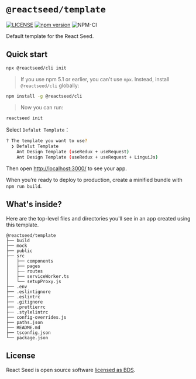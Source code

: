 # `@reactseed/template`

[![LICENSE][LICENSE-image]][LICENSE-url] [![npm version][npm-image]][npm-url]
![NPM-CI][CI-image]

[npm-image]: https://img.shields.io/npm/v/@reactseed/template.svg
[npm-url]: https://www.npmjs.com/package/@reactseed/template
[LICENSE-image]:https://img.shields.io/badge/license-BSD-blue.svg
[LICENSE-url]: https://github.com/reactseed/template/blob/master/LICENSE
[CI-image]:https://github.com/reactseed/template/workflows/NPM-CI/badge.svg

Default template for the React Seed.
## Quick start
```sh
npx @reactseed/cli init
```

> If you use npm 5.1 or earlier, you can't use `npx`. Instead, install `@reactseed/cli` globally:
 
```sh
npm install -g @reactseed/cli 
```

> Now you can run:

```sh
reactseed init
```

Select `Defalut Template`：
```sh
? The template you want to use?
  ❯ Defalut Template
    Ant Design Template (useRedux + useRequest)
    Ant Design Template (useRedux + useRequest + LinguiJs) 
```

Then open [http://localhost:3000/](http://localhost:3000/) to see your app.

When you’re ready to deploy to production, create a minified bundle with `npm run build`.

## What's inside?
Here are the top-level files and directories you'll see in an app created using this template.

```
@reactseed/template
├── build
├── mock
├── public
├── src
│   ├── components
│   ├── pages
│   ├── routes
│   ├── serviceWorker.ts
│   └── setupProxy.js
├── .env
├── .eslintignore
├── .eslintrc
├── .gitignore
├── .prettierrc
├── .stylelintrc
├── config-overrides.js
├── paths.json
├── README.md
├── tsconfig.json
└── package.json
```
## License

React Seed is open source software [licensed as BDS](https://github.com/reactseed/template/blob/master/LICENSE).
